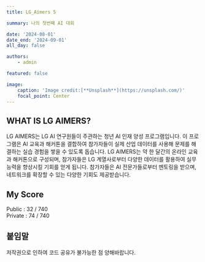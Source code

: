 ```yaml
---
title: LG_Aimers 5

summary: 나의 첫번째 AI 대회

date: '2024-08-01'
date_end: '2024-09-01'
all_day: false

authors:
    - admin

featured: false

image:
    caption: 'Image credit:[**Unsplash**](https://unsplash.com/)'
    focal_point: Center
---
```


## WHAT IS LG AIMERS?
LG AIMERS는 LG AI 연구원들이 주관하는 청년 AI 인재 양성 프로그램입니다. 이 프로그램은 AI 교육과 해커톤을 결합하여 참가자들이 실제 산업 데이터를 사용해 문제를 해결하는 실습 경험을 쌓을 수 있도록 돕습니다. LG AIMERS는 약 한 달간의 온라인 교육과 해커톤으로 구성되며, 참가자들은 LG 계열사로부터 다양한 데이터를 활용하여 실무 능력을 향상시킬 기회를 얻게 됩니다. 참가자들은 AI 전문가들로부터 멘토링을 받으며, 네트워크를 확장할 수 있는 다양한 기회도 제공받습니다.

## My Score
Public : 32 / 740
</br>
Private : 74 / 740

## 붙임말
저작권으로 인하여 코드 공유가 불가능한 점 양해바랍니다.

